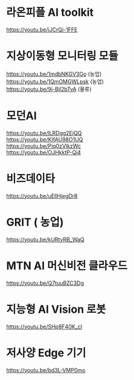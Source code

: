 # 라온피플 AI toolkit
https://youtu.be/jJCrQi-1FFE  

# 지상이동형 모니터링 모듈
https://youtu.be/1mdbNKGV3Go (농업)  
https://youtu.be/1QmOMGWLpsk (농업)  
https://youtu.be/9j-Bjl2bTvA (물류)  

# 모던AI
https://youtu.be/lLRDgg2EjQQ  
https://youtu.be/KIfAU98O1UQ  
https://youtu.be/Piq0zVlkzWc  
https://youtu.be/OJHkktP-Qi4  

# 비즈데이타
https://youtu.be/uEllHjegDr8  

# GRIT ( 농업)
https://youtu.be/kURtyRB_WaQ  

# MTN AI 머신비전 클라우드
https://youtu.be/Q7tuuBZC3Dg  

# 지능형 AI Vision 로봇
https://youtu.be/SHp8F40K_cI  

# 저사양 Edge 기기
https://youtu.be/bd3L-VMP0mo  
